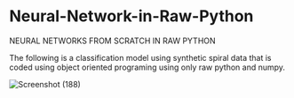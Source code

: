 # Neural-Network-in-Raw-Python 

NEURAL NETWORKS FROM SCRATCH IN RAW PYTHON

The following is a classification model using synthetic spiral data that is coded using object oriented programing using only raw python and numpy.

![Screenshot (188)](https://github.com/CameronCMaples/Neural-Network-in-Raw-Python/assets/78427260/837456c8-dba9-4206-8249-e69709e253e3)
